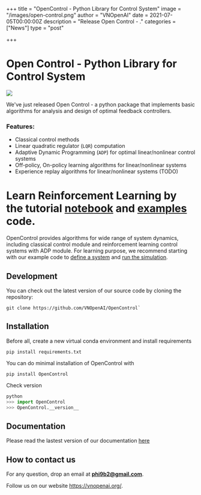 +++
title = "OpenControl - Python Library for Control System"
image = "/images/open-control.png"
author = "VNOpenAI"
date = 2021-07-05T00:00:00Z
description = "Release Open Control - ."
categories = ["News"]
type = "post"

+++

# Open Control - Python Library for Control System

<img src="https://vnopenai.org/images/robotics.svg">

We've just released Open Control - a python package that implements basic algorithms for analysis and design of optimal feedback controllers.

### Features:

- Classical control methods
- Linear quadratic regulator (``LQR``) computation
- Adaptive Dynamic Programming (``ADP``) for optimal linear/nonlinear control systems
- Off-policy, On-policy learning algorithms for linear/nonlinear systems
- Experience replay algorithms for linear/nonlinear systems (TODO)

# Learn Reinforcement Learning by the tutorial [notebook](https://colab.research.google.com/drive/10mYMDliuOZD5i-YqmD9noOL8JDhC6t3x#scrollTo=E7MYyIKnQDjr) and [examples](https://github.com/VNOpenAI/OpenControl/tree/master/examples) code.

OpenControl provides algorithms for wide range of system dynamics, including classical control module and reinforcement learning control systems with ADP module. For learning purpose, we recommend starting with our example code to [define a system](https://opencontrol.readthedocs.io/en/latest/system.html) and [run the simulation](https://opencontrol.readthedocs.io/en/latest/linCon.html).

## Development

You can check out the latest version of our source code by cloning the repository:

```
git clone https://github.com/VNOpenAI/OpenControl`
```

## Installation

Before all, create a new virtual conda environment and install requirements 

```
pip install requirements.txt
```

You can do minimal installation of OpenControl with

```
pip install OpenControl
```

Check version

```python
python
>>> import OpenControl 
>>> OpenControl.__version__
````

## Documentation 

Please read the lastest version of our documentation [here](https://opencontrol.readthedocs.io/en/latest/intro.html)

## How to contact us

For any question, drop an email at **phi9b2@gmail.com**.

Follow us on our website https://vnopenai.org/.